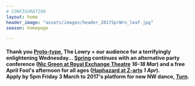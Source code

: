 ```yaml
---
# CONFIGURATION
layout: home
header_image: "assets/images/header_2017SprWrn_leaf.jpg"
season: homepage

---
```

#### Thank you [Proto-type](/current/2017-spring/proto-type), The Lowry + our audience for a terrifyingly enlightening Wednesday… [Spring](/current/2017-spring) continues with an alternative party conference ([Nic Green at Royal Exchange Theatre](/current/2017-spring/green) *16-18 Mar*) and a free April Fool's afternoon for all ages ([Haphazard at Z-arts](/current/2017-haphazard) *1 Apr*).<br>Apply by 5pm Friday 3 March to 2017's platform for new NW dance, [Turn](/hab/turn).
